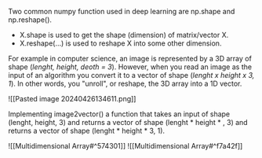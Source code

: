Two common numpy function used in deep learning are np.shape and np.reshape().
- X.shape  is used to get the shape (dimension) of matrix/vector X.
- X.reshape(...) is used to reshape X into some other dimension.

For example in computer science, an image is represented by a 3D array of shape (*lenght, height, deoth = 3*). However, when you read an image as the input of an algorithm you convert it to a vector of shape (*lenght x height x 3, 1*). In other words, you "unroll", or reshape, the 3D array into a 1D vector.

![[Pasted image 20240426134611.png]]

Implementing image2vector() a function that takes an input of shape (lenght, height, 3) and returns a vector of shape (lenght \* height \* , 3) and returns a vector of shape (lenght \* height \* 3, 1).


![[Multidimensional Array#^574301]]
![[Multidimensional Array#^f7a42f]]